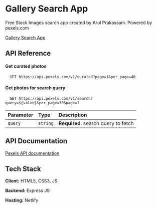 # Gallery Search App

Free Stock Images search app created by Arul Prakassam. Powered by pexels.com

[Gallery Search App](https://imagegallery-search-app.netlify.app/)

## API Reference

#### Get curated photos

```fetch
  GET https://api.pexels.com/v1/curated?page=1&per_page=40
```

#### Get photos for search query

```fetch
  GET https://api.pexels.com/v1/search?query=${value}&per_page=30&page=1
```

| Parameter | Type     | Description                         |
| :-------- | :------- | :---------------------------------- |
| `query`   | `string` | **Required**. search query to fetch |

## API Documentation

[Pexels API documentation](https://www.pexels.com/api/documentation/)

## Tech Stack

**Client:** HTML5, CSS3, JS

**Backend:** Express JS

**Hosting:** Netlify
